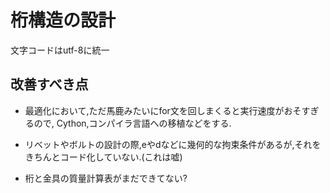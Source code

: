 # 桁構造の設計

文字コードはutf-8に統一

## 改善すべき点

- 最適化において,ただ馬鹿みたいにfor文を回しまくると実行速度がおそすぎるので,
Cython,コンパイラ言語への移植などをする.

- リベットやボルトの設計の際,eやdなどに幾何的な拘束条件があるが,それをきちんとコード化していない.(これは嘘)

- 桁と金具の質量計算表がまだできてない?
